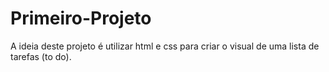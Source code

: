 # Primeiro-Projeto

A ideia deste projeto é utilizar html e css para criar o visual de uma lista de tarefas (to do).

